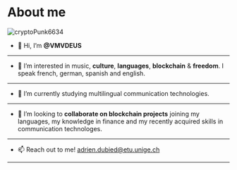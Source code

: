 # About me 
 ![cryptoPunk6634](https://github.com/VMVDEUS/VMVDEUS.github.io/blob/main/cryptoPunk%236634.webp)

- 👋 Hi, I’m **@VMVDEUS**
---
- 👀 I’m interested in music, **culture**, **languages**, **blockchain** & **freedom**. I speak french, german, spanish and english.
---
- 🌱 I’m currently studying multilingual communication technologies.
---
- 💞️ I’m looking to **collaborate on blockchain projects** joining my languages, my knowledge in finance and my recently acquired skills in communication technologes.
---
- 📫 Reach out to me! [adrien.dubied@etu.unige.ch](adrien.dubied@etu.unige.ch)
---

<!---
VMVDEUS/VMVDEUS is a ✨ special ✨ repository because its `README.md` (this file) appears on your GitHub profile.
You can click the Preview link to take a look at your changes.
--->
